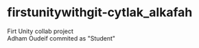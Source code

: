 # firstunitywithgit-cytlak_alkafah

Firt Unity collab project <br />
Adham Oudeif commited as "Student"
